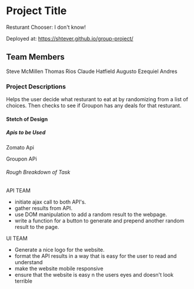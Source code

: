 # Project Title
Resturant Chooser: I don't know!

Deployed at: https://shtever.github.io/group-project/

## Team Members
Steve McMillen
Thomas Rios
Claude Hatfield
Augusto Ezequiel Andres

### Project Descriptions 

Helps the user decide what resturant to eat at by randomizing from a list of choices. Then checks to see if Groupon has any deals for that resturant. 

#### Stetch of Design

##### Apis to be Used

Zomato Api

Groupon APi

###### Rough Breakdown of Task

API TEAM
- initiate ajax call to both API's.
- gather results from API.
- use DOM manipulation to add a random result to the webpage.
- write a function for a button to generate and prepend another random result to the page.

UI TEAM
- Generate a nice logo for the website.
- format the API results in a way that is easy for the user to read and understand
- make the website mobile responsive
- ensure that the website is easy n the users eyes and doesn't look terrible
